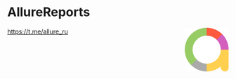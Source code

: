 # AllureReports

<img src="allure_logo.png" width="100" height="100" align="right" />  

https://t.me/allure_ru
